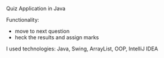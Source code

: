 Quiz Application in Java

Functionality:
- move to next question
- heck the results and assign marks

I used technologies:
Java, Swing, ArrayList, OOP, IntelliJ IDEA